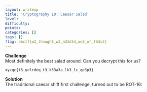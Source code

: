 ```yaml
---
layout: writeup
title: 'Cryptography 10: Caesar Salad'
level:
difficulty:
points:
categories: []
tags: []
flag: abctf{w3_thought_w3_n33d3d_on3_of_th3s3}
---
```

**Challenge**   
Most definitely the best salad around. Can you decrypt this for us?

    xyzqc{t3_qelrdeq_t3_k33a3a_lk3_lc_qe3p3}

**Solution**   
The traditional caesar shift first challenge, turned out to be ROT-16:

